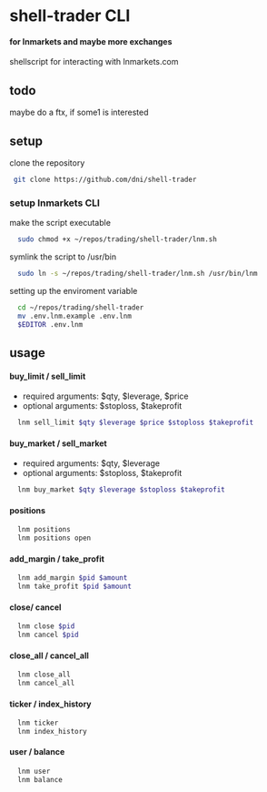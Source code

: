 # shell-trader CLI
#### for lnmarkets and maybe more exchanges
shellscript for interacting with lnmarkets.com

## todo
maybe do a ftx, if some1 is interested


## setup
clone the repository
```sh
 git clone https://github.com/dni/shell-trader
```
### setup lnmarkets CLI
make the script executable
```sh
  sudo chmod +x ~/repos/trading/shell-trader/lnm.sh
```
symlink the script to /usr/bin
```sh
  sudo ln -s ~/repos/trading/shell-trader/lnm.sh /usr/bin/lnm
```
setting up the enviroment variable
```sh
  cd ~/repos/trading/shell-trader
  mv .env.lnm.example .env.lnm
  $EDITOR .env.lnm
```

## usage

#### buy_limit / sell_limit
* required arguments: $qty, $leverage, $price
* optional arguments: $stoploss, $takeprofit
```sh
  lnm sell_limit $qty $leverage $price $stoploss $takeprofit
```

#### buy_market / sell_market
* required arguments: $qty, $leverage
* optional arguments: $stoploss, $takeprofit
```sh
  lnm buy_market $qty $leverage $stoploss $takeprofit
```

#### positions
```sh
  lnm positions
  lnm positions open
```

#### add_margin / take_profit
```sh
  lnm add_margin $pid $amount
  lnm take_profit $pid $amount
```

#### close/ cancel
```sh
  lnm close $pid
  lnm cancel $pid
```

#### close_all / cancel_all
```sh
  lnm close_all
  lnm cancel_all
```

#### ticker / index_history
```sh
  lnm ticker
  lnm index_history
```

#### user / balance
```sh
  lnm user
  lnm balance
```


